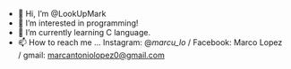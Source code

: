- 👋 Hi, I’m @LookUpMark
- 👀 I’m interested in programming!
- 🌱 I’m currently learning C language.
- 📫 How to reach me ... Instagram: @_marcu_lo_ / Facebook: Marco Lopez / gmail: marcantoniolopez0@gmail.com

<!---
LookUpMark/LookUpMark is a ✨ special ✨ repository because its `README.md` (this file) appears on your GitHub profile.
You can click the Preview link to take a look at your changes.
--->
